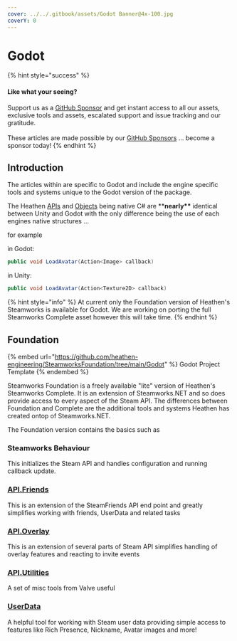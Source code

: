 ```yaml
---
cover: ../../.gitbook/assets/Godot Banner@4x-100.jpg
coverY: 0
---
```


# Godot

{% hint style="success" %}
#### Like what your seeing?

Support us as a [GitHub Sponsor](../../become-a-sponsor/) and get instant access to all our assets, exclusive tools and assets, escalated support and issue tracking and our gratitude.\
\
These articles are made possible by our [GitHub Sponsors](../../become-a-sponsor/) ... become a sponsor today!
{% endhint %}

## Introduction

The articles within are specific to Godot and include the engine specific tools and systems unique to the Godot version of the package.&#x20;

The Heathen [APIs](../unity/api/) and [Objects](../unity/objects/) being native C# are \*\***nearly\*\*** identical between Unity and Godot with the only difference being the use of each engines native structures ...&#x20;

for example&#x20;

in Godot:

```csharp
public void LoadAvatar(Action<Image> callback)
```

in Unity:

```csharp
public void LoadAvatar(Action<Texture2D> callback)
```

{% hint style="info" %}
At current only the Foundation version of Heathen's Steamworks is available for Godot. We are working on porting the full Steamworks Complete asset however this will take time.
{% endhint %}

## Foundation

{% embed url="https://github.com/heathen-engineering/SteamworksFoundation/tree/main/Godot" %}
Godot Project Template
{% endembed %}

Steamworks Foundation is a freely available "lite" version of Heathen's Steamworks Complete. It is an extension of Steamworks.NET and so does provide access to every aspect of the Steam API. The differences between Foundation and Complete are the additional tools and systems Heathen has created ontop of Steamworks.NET.

The Foundation version contains the basics such as

### Steamworks Behaviour

This initializes the Steam API and handles configuration and running callback update.

### [API.Friends](../unity/api/friends.client.md)

This is an extension of the SteamFriends API end point and greatly simplifies working with friends, UserData and related tasks

### [API.Overlay](../unity/api/overlay.client.md)

This is an extension of several parts of Steam API simplifies handling of overlay features and reacting to invite events

### [API.Utilities](../unity/api/utilities.client.md)

A set of misc tools from Valve useful&#x20;

### [UserData](../unity/sample-scenes/user-data.md)

A helpful tool for working with Steam user data providing simple access to features like Rich Presence, Nickname, Avatar images and more!
